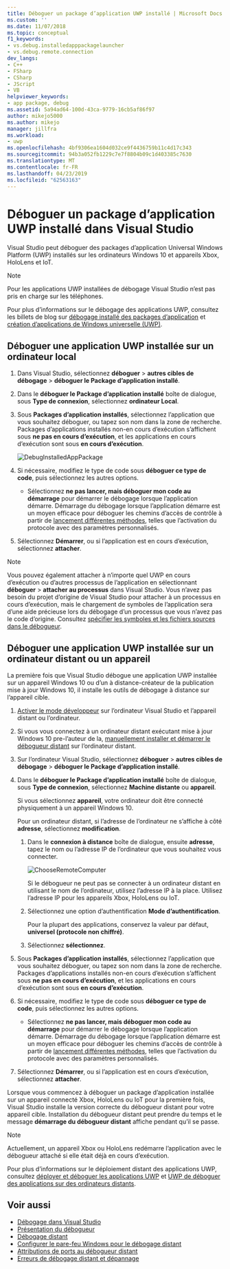 ```yaml
---
title: Déboguer un package d’application UWP installé | Microsoft Docs
ms.custom: ''
ms.date: 11/07/2018
ms.topic: conceptual
f1_keywords:
- vs.debug.installedapppackagelauncher
- vs.debug.remote.connection
dev_langs:
- C++
- FSharp
- CSharp
- JScript
- VB
helpviewer_keywords:
- app package, debug
ms.assetid: 5a94ad64-100d-43ca-9779-16cb5af86f97
author: mikejo5000
ms.author: mikejo
manager: jillfra
ms.workload:
- uwp
ms.openlocfilehash: 4bf9306ea1604d032ce9f4436759b11c4d17c343
ms.sourcegitcommit: 94b3a052fb1229c7e7f8804b09c1d403385c7630
ms.translationtype: MT
ms.contentlocale: fr-FR
ms.lasthandoff: 04/23/2019
ms.locfileid: "62563163"
---
```

# <a name="debug-an-installed-uwp-app-package-in-visual-studio"></a>Déboguer un package d’application UWP installé dans Visual Studio

Visual Studio peut déboguer des packages d’application Universal Windows Platform (UWP) installés sur les ordinateurs Windows 10 et appareils Xbox, HoloLens et IoT.

>[!NOTE]
>Pour les applications UWP installées de débogage Visual Studio n’est pas pris en charge sur les téléphones.

Pour plus d’informations sur le débogage des applications UWP, consultez les billets de blog sur [débogage installé des packages d’application](https://devblogs.microsoft.com/devops/updates-for-debugging-installed-app-packages-in-visual-studio-2015-update-2/) et [création d’applications de Windows universelle (UWP)](https://devblogs.microsoft.com/visualstudio/universal-windows-apps-targeting-windows-10-anniversary-sdk/).

## <a name="debug-an-installed-uwp-app-on-a-local-machine"></a>Déboguer une application UWP installée sur un ordinateur local

1. Dans Visual Studio, sélectionnez **déboguer** > **autres cibles de débogage** > **déboguer le Package d’application installé**.

1. Dans le **déboguer le Package d’application installé** boîte de dialogue, sous **Type de connexion**, sélectionnez **ordinateur Local**.

1. Sous **Packages d’application installés**, sélectionnez l’application que vous souhaitez déboguer, ou tapez son nom dans la zone de recherche. Packages d’applications installés non-en cours d’exécution s’affichent sous **ne pas en cours d’exécution**, et les applications en cours d’exécution sont sous **en cours d’exécution**.

   ![DebugInstalledAppPackage](../debugger/media/debug-installed-app-pkg.png "DebugInstalledAppPackage")

1. Si nécessaire, modifiez le type de code sous **déboguer ce type de code**, puis sélectionnez les autres options.
   - Sélectionnez **ne pas lancer, mais déboguer mon code au démarrage** pour démarrer le débogage lorsque l’application démarre. Démarrage du débogage lorsque l’application démarre est un moyen efficace pour déboguer les chemins d’accès de contrôle à partir de [lancement différentes méthodes](/windows/uwp/xbox-apps/automate-launching-uwp-apps), telles que l’activation du protocole avec des paramètres personnalisés.

1. Sélectionnez **Démarrer**, ou si l’application est en cours d’exécution, sélectionnez **attacher**.

> [!NOTE]
> Vous pouvez également attacher à n’importe quel UWP en cours d’exécution ou d’autres processus de l’application en sélectionnant **déboguer** > **attacher au processus** dans Visual Studio. Vous n’avez pas besoin du projet d’origine de Visual Studio pour attacher à un processus en cours d’exécution, mais le chargement de symboles de l’application sera d’une aide précieuse lors du débogage d’un processus que vous n’avez pas le code d’origine. Consultez [spécifier les symboles et les fichiers sources dans le débogueur](specify-symbol-dot-pdb-and-source-files-in-the-visual-studio-debugger.md).

## <a name="remote"></a> Déboguer une application UWP installée sur un ordinateur distant ou un appareil

La première fois que Visual Studio débogue une application UWP installée sur un appareil Windows 10 ou d’un à distance-créateur de la publication mise à jour Windows 10, il installe les outils de débogage à distance sur l’appareil cible.

1. [Activer le mode développeur](/windows/uwp/get-started/enable-your-device-for-development) sur l’ordinateur Visual Studio et l’appareil distant ou l’ordinateur.

1. Si vous vous connectez à un ordinateur distant exécutant mise à jour Windows 10 pre-l’auteur de la, [manuellement installer et démarrer le débogueur distant](../debugger/remote-debugging.md) sur l’ordinateur distant.

1. Sur l’ordinateur Visual Studio, sélectionnez **déboguer** > **autres cibles de débogage** > **déboguer le Package d’application installé**.

1. Dans le **déboguer le Package d’application installé** boîte de dialogue, sous **Type de connexion**, sélectionnez **Machine distante** ou **appareil**.

   Si vous sélectionnez **appareil**, votre ordinateur doit être connecté physiquement à un appareil Windows 10.

   Pour un ordinateur distant, si l’adresse de l’ordinateur ne s’affiche à côté **adresse**, sélectionnez **modification**.

   1. Dans le **connexion à distance** boîte de dialogue, ensuite **adresse**, tapez le nom ou l’adresse IP de l’ordinateur que vous souhaitez vous connecter.

      ![ChooseRemoteComputer](../debugger/media/debug-remote-app-pkg.png "ChooseRemoteComputer")

      Si le débogueur ne peut pas se connecter à un ordinateur distant en utilisant le nom de l’ordinateur, utilisez l’adresse IP à la place. Utilisez l’adresse IP pour les appareils Xbox, HoloLens ou IoT.
   1. Sélectionnez une option d’authentification **Mode d’authentification**.

      Pour la plupart des applications, conservez la valeur par défaut, **universel (protocole non chiffré)**.
   1. Sélectionnez **sélectionnez**.

1. Sous **Packages d’application installés**, sélectionnez l’application que vous souhaitez déboguer, ou tapez son nom dans la zone de recherche. Packages d’applications installés non-en cours d’exécution s’affichent sous **ne pas en cours d’exécution**, et les applications en cours d’exécution sont sous **en cours d’exécution**.

1. Si nécessaire, modifiez le type de code sous **déboguer ce type de code**, puis sélectionnez les autres options.
   - Sélectionnez **ne pas lancer, mais déboguer mon code au démarrage** pour démarrer le débogage lorsque l’application démarre. Démarrage du débogage lorsque l’application démarre est un moyen efficace pour déboguer les chemins d’accès de contrôle à partir de [lancement différentes méthodes](/windows/uwp/xbox-apps/automate-launching-uwp-apps), telles que l’activation du protocole avec des paramètres personnalisés.

1. Sélectionnez **Démarrer**, ou si l’application est en cours d’exécution, sélectionnez **attacher**.

Lorsque vous commencez à déboguer un package d’application installée sur un appareil connecté Xbox, HoloLens ou IoT pour la première fois, Visual Studio installe la version correcte du débogueur distant pour votre appareil cible. Installation du débogueur distant peut prendre du temps et le message **démarrage du débogueur distant** affiche pendant qu’il se passe.

>[!NOTE]
>Actuellement, un appareil Xbox ou HoloLens redémarre l’application avec le débogueur attaché si elle était déjà en cours d’exécution.

Pour plus d’informations sur le déploiement distant des applications UWP, consultez [déployer et déboguer les applications UWP](/windows/uwp/debug-test-perf/deploying-and-debugging-uwp-apps#advanced-remote-deployment-options) et [UWP de déboguer des applications sur des ordinateurs distants](run-windows-store-apps-on-a-remote-machine.md).

## <a name="see-also"></a>Voir aussi

- [Débogage dans Visual Studio](../debugger/index.md)
- [Présentation du débogueur](../debugger/debugger-feature-tour.md)
- [Débogage distant](../debugger/remote-debugging.md)
- [Configurer le pare-feu Windows pour le débogage distant](../debugger/configure-the-windows-firewall-for-remote-debugging.md)
- [Attributions de ports au débogueur distant](../debugger/remote-debugger-port-assignments.md)
- [Erreurs de débogage distant et dépannage](../debugger/remote-debugging-errors-and-troubleshooting.md)